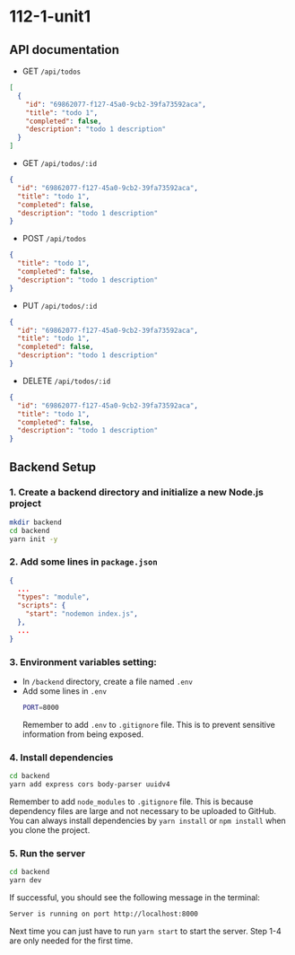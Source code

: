 # 112-1-unit1

## API documentation

- GET `/api/todos`

```json
[
  {
    "id": "69862077-f127-45a0-9cb2-39fa73592aca",
    "title": "todo 1",
    "completed": false,
    "description": "todo 1 description"
  }
]
```

- GET `/api/todos/:id`

```json
{
  "id": "69862077-f127-45a0-9cb2-39fa73592aca",
  "title": "todo 1",
  "completed": false,
  "description": "todo 1 description"
}
```

- POST `/api/todos`

```json
{
  "title": "todo 1",
  "completed": false,
  "description": "todo 1 description"
}
```

- PUT `/api/todos/:id`

```json
{
  "id": "69862077-f127-45a0-9cb2-39fa73592aca",
  "title": "todo 1",
  "completed": false,
  "description": "todo 1 description"
}
```

- DELETE `/api/todos/:id`

```json
{
  "id": "69862077-f127-45a0-9cb2-39fa73592aca",
  "title": "todo 1",
  "completed": false,
  "description": "todo 1 description"
}
```

## Backend Setup

### 1. Create a backend directory and initialize a new Node.js project

```bash
mkdir backend
cd backend
yarn init -y
```

### 2. Add some lines in `package.json`

```json
{
  ...
  "types": "module",
  "scripts": {
    "start": "nodemon index.js",
  },
  ...
}
```

### 3. Environment variables setting:

- In `/backend` directory, create a file named `.env`
- Add some lines in `.env`
  ```bash
  PORT=8000
  ```
  Remember to add `.env` to `.gitignore` file. This is to prevent sensitive information from being exposed.

### 4. Install dependencies

```bash
cd backend
yarn add express cors body-parser uuidv4
```

Remember to add `node_modules` to `.gitignore` file. This is because dependency files are large and not necessary to be uploaded to GitHub. You can always install dependencies by `yarn install` or `npm install` when you clone the project.

### 5. Run the server

```bash
cd backend
yarn dev
```

If successful, you should see the following message in the terminal:

```bash
Server is running on port http://localhost:8000
```

Next time you can just have to run `yarn start` to start the server. Step 1-4 are only needed for the first time.
